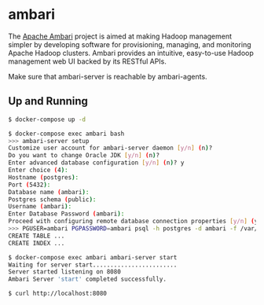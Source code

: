 ambari
======

The [Apache Ambari][1] project is aimed at making Hadoop management simpler by
developing software for provisioning, managing, and monitoring Apache Hadoop
clusters. Ambari provides an intuitive, easy-to-use Hadoop management web UI
backed by its RESTful APIs.

Make sure that ambari-server is reachable by ambari-agents.

## Up and Running

```bash
$ docker-compose up -d

$ docker-compose exec ambari bash
>>> ambari-server setup
Customize user account for ambari-server daemon [y/n] (n)?
Do you want to change Oracle JDK [y/n] (n)?
Enter advanced database configuration [y/n] (n)? y
Enter choice (4):
Hostname (postgres):
Port (5432):
Database name (ambari):
Postgres schema (public):
Username (ambari):
Enter Database Password (ambari):
Proceed with configuring remote database connection properties [y/n] (y)?
>>> PGUSER=ambari PGPASSWORD=ambari psql -h postgres -d ambari -f /var/lib/ambari-server/resources/Ambari-DDL-Postgres-CREATE.sql
CREATE TABLE ...
CREATE INDEX ...

$ docker-compose exec ambari ambari-server start
Waiting for server start........................
Server started listening on 8080
Ambari Server 'start' completed successfully.

$ curl http://localhost:8080
```

[1]: https://ambari.apache.org/
